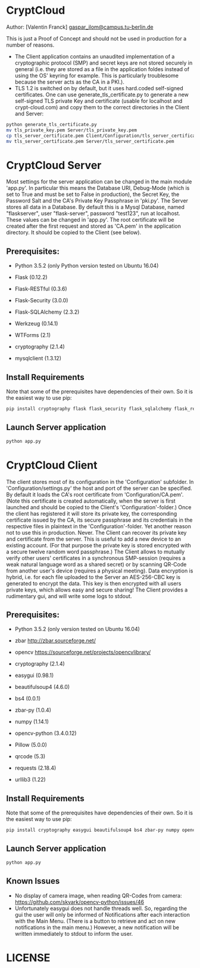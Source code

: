 # CryptCloud
Author: [Valentin Franck] <gaspar_ilom@campus.tu-berlin.de>

This is just a Proof of Concept and should not be used in production for a number of reasons.
* The Client application contains an unaudited implementation of a cryptographic protocol (SMP) and secret keys are not stored securely in general (i.e. they are stored as a file in the application foldes instead of using the OS' keyring for example. This is particularly troublesome because the server acts as the CA in a PKI.).
* TLS 1.2 is switched on by default, but it uses hard.coded self-signed certificates. One can use generate_tls_certificate.py to generate a new self-signed TLS private Key and certificate (usable for localhost and crypt-cloud.com) and copy them to the correct directories in the Client and Server:
```sh
python generate_tls_certificate.py
mv tls_private_key.pem Server/tls_private_key.pem
cp tls_server_certificate.pem Client/Configuration/tls_server_certificate.pem
mv tls_server_certificate.pem Server/tls_server_certificate.pem
```

# CryptCloud Server
Most settings for the server application can be changed in the main module 'app.py'. In particular this means the Database URI, Debug-Mode (which is set to True and must be set to False in production), the Secret Key, the Password Salt and the CA's Private Key Passphrase in
'pki.py'.
The Server stores all data in a Database. By default this is a Mysql Database, named "flaskserver", user "flask-server", password "test123", run at localhost. These values can be changed in 'app.py'.
The root certificate will be created after the first request and stored as 'CA.pem' in the application directory. It should be copied to the Client (see below).

## Prerequisites:
* Python 3.5.2 (only Python version tested on Ubuntu 16.04)

* Flask (0.12.2)
* Flask-RESTful (0.3.6)
* Flask-Security (3.0.0)
* Flask-SQLAlchemy (2.3.2)
* Werkzeug (0.14.1)
* WTForms (2.1)
* cryptography (2.1.4)
* mysqlclient (1.3.12)

## Install Requirements
Note that some of the prerequisites have dependencies of their own. So it is the easiest way to use pip:
```sh
pip install cryptography flask flask_security flask_sqlalchemy flask_restful mysqlclient
```

## Launch Server application
```sh
python app.py
```

# CryptCloud Client
The client stores most of its configuration in the 'Configuration' subfolder. In 'Configuration/settings.py' the host and port of the server can be specified. By default it loads the CA's root certificate from 'Configuration/CA.pem'. (Note this certificate is created automatically, when the server is first launched and should be copied to the Client's 'Configuration'-folder.)
Once the client has registered it will store its private key, the corresponding certificate issued by the CA, its secure passphrase and its credentials in the respective files in plaintext in the 'Configuration'-folder. Yet another reason not to use this in production. Never.
The Client can recover its private key and certificate from the server. This is useful to add a new device to an existing account. (For that purpose the private key is stored encrypted with a secure twelve random word passphrase.)
The Client allows to mutually verify other users' certificates in a synchronous SMP-session (requires a weak natural language word as a shared secret) or by scanning QR-Code from another user's device (requires a physical meeting).
Data encryption is hybrid, i.e. for each file uploaded to the Server an AES-256-CBC key is generated to encrypt the data. This key is then encrypted with all users private keys, which allows easy and secure sharing!
The Client provides a rudimentary gui, and will write some logs to stdout.

## Prerequisites:
* Python 3.5.2 (only version tested on Ubuntu 16.04)
* zbar http://zbar.sourceforge.net/
* opencv https://sourceforge.net/projects/opencvlibrary/

* cryptography (2.1.4)
* easygui (0.98.1)
* beautifulsoup4 (4.6.0)
* bs4 (0.0.1)
* zbar-py (1.0.4)
* numpy (1.14.1)
* opencv-python (3.4.0.12)
* Pillow (5.0.0)
* qrcode (5.3)
* requests (2.18.4)
* urllib3 (1.22)

## Install Requirements
Note that some of the prerequisites have dependencies of their own. So it is the easiest way to use pip:
```sh
pip install cryptography easygui beautifulsoup4 bs4 zbar-py numpy opencv-python Pillow qrcode requests urllib3
```

## Launch Server application
```sh
python app.py
```

## Known Issues

* No display of camera image, when reading QR-Codes from camera: https://github.com/skvark/opencv-python/issues/46
* Unfortunately easygui does not handle threads well. So, regarding the gui the user will only be informed of Notifications after each interaction with the Main Menu. (There is a button to retrieve and act on new notifications in the main menu.) However, a new notification will be written immediately to stdout to inform the user.

# LICENSE
